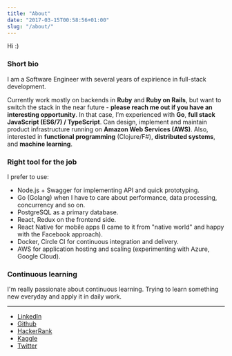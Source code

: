 ```yaml
---
title: "About"
date: "2017-03-15T00:58:56+01:00"
slug: "/about/"
---
```


Hi :)

### Short bio

I am a Software Engineer with several years of expirience in full-stack development.

Currently work mostly on backends in **Ruby** and **Ruby on Rails**, but want to switch the stack in the near future - **please reach me out if you have an interesting opportunity**.
In that case, I’m experienced with **Go**, **full stack JavaScript (ES6/7) / TypeScript**.
Can design, implement and maintain product infrastructure running on **Amazon Web Services (AWS)**.
Also, interested in **functional programming** (Clojure/F#), **distributed systems**, and **machine learning**.

### Right tool for the job

I prefer to use:

* Node.js + Swagger for implementing API and quick prototyping.
* Go (Golang) when I have to care about performance, data processing, concurrency and so on.
* PostgreSQL as a primary database.
* React, Redux on the frontend side.
* React Native for mobile apps (I came to it from "native world" and happy with the Facebook approach).
* Docker, Circle CI for continuous integration and delivery.
* AWS for application hosting and scaling (experimenting with Azure, Google Cloud).

### Continuous learning

I'm really passionate about continuous learning.
Trying to learn something new everyday and apply it in daily work.

--------

* [LinkedIn](https://www.linkedin.com/in/akrisanov)
* [Github](https://github.com/akrisanov)
* [HackerRank](https://www.hackerrank.com/akrisanov)
* [Kaggle](https://www.kaggle.com/akrisanov)
* [Twitter](https://twitter.com/akrisanov)
